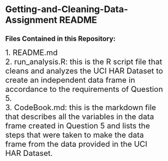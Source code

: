 # Getting-and-Cleaning-Data-Assignment README

## Files Contained in this Repository:

<font size="5"> 
1. README.md <br>
2. run_analysis.R: this is the R script file that cleans and analyzes the UCI HAR Dataset to create an independent data frame in accordance to the requirements of Question 5. <br>
3. CodeBook.md: this is the markdown file that describes all the variables in the data frame created in Question 5 and lists the steps that were taken to make the data frame from the data provided in the UCI HAR Dataset.
</font>
